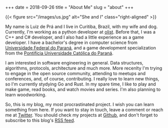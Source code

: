 +++
date = 2018-09-26
title = "About Me"
slug = "about" 
+++

{{< figure src="/images/us.jpg" alt="She and I" class="right-aligned" >}}

My name is Luiz de Prá and I live in Curitiba, Brazil, with my wife and dog. Currently, I'm working as a python developer at [olist][olist]. Before that, I was a C++ and C# developer, and I also had a little experience as a game developer. I have a bachelor's degree in computer science from [Universidade Federal do Paraná][ufpr], and a game development specialization from the [Pontifícia Universidade Católica do Paraná][pucpr].

I am interested in software engineering in general. Data structures, algorithms, protocols, architecture and much more. More recenlty I'm trying to engage in the open source community, attending to meetups and conferences, and, of course, contributing. I really love to learn new things, so I'm currently stydying Go and Rust. In my spare time, I like to play and make game, read books, and watch movies and series. I'm also planning to learn woodworking.

So, this is my blog, my most procrastinated project. I wish you can learn something from here. If you want to stay in touch, leave a comment or reach me at [Twitter][twitter]. You should check my projects at [Github][github], and don't forget to subscribe to this blog's [RSS feed][feed].      


[olist]: http://www.olist.com
[ufpr]: http://www.ufpr.br
[pucpr]: https://www.pucpr.br
[twitter]: https://twitter.com/luizdepra
[github]: https://github.com/luizdepra
[feed]: /index.xml
